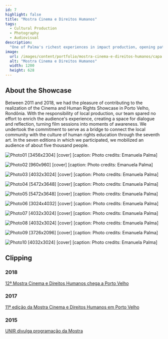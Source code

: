 ```yaml
---
id: 7
highlight: false
title: "Mostra Cinema e Direitos Humanos"
tags:
  - Cultural Production
  - Photography
  - Audiovisual
description:
  "One of Palma's richest experiences in impact production, opening paths to audience development and reflection on Human Rights through the Seventh Art."
image:
  url: /images/content/portfolio/mostra-cinema-e-direitos-humanos/capa.jpg
  alt: "Mostra Cinema e Direitos Humanos"
  width: 1200
  height: 628
---
```

<Titulo/>

<Tags />

<RedesSociais />

<IconeCompartilhar />

<ImagemPrincipal />

## About the Showcase

Between 2011 and 2018, we had the pleasure of contributing to the realization of the Cinema and Human Rights Showcase in Porto Velho, Rondônia. With the responsibility of local production, our team spared no effort to enrich the audience's experience, creating a space for dialogue and reflection, turning film sessions into moments of awareness. We undertook the commitment to serve as a bridge to connect the local community with the culture of human rights education through the seventh art. In the seven editions in which we participated, we mobilized an audience of about five thousand people.

<Galeria>

  ![Photo01 [3456x2304] [cover] [caption: Photo credits: Emanuela Palma]](/images/content/portfolio/mostra-cinema-e-direitos-humanos/foto-01.jpg)

  ![Photo02 [960x960] [cover] [caption: Photo credits: Emanuela Palma]](/images/content/portfolio/mostra-cinema-e-direitos-humanos/foto-02.jpg)

  ![Photo03 [4032x3024] [cover] [caption: Photo credits: Emanuela Palma]](/images/content/portfolio/mostra-cinema-e-direitos-humanos/foto-03.jpg)

  ![Photo04 [5472x3648] [cover] [caption: Photo credits: Emanuela Palma]](/images/content/portfolio/mostra-cinema-e-direitos-humanos/foto-04.jpg)

  ![Photo05 [5472x3648] [cover] [caption: Photo credits: Emanuela Palma]](/images/content/portfolio/mostra-cinema-e-direitos-humanos/foto-05.jpg)

  ![Photo06 [3024x4032] [cover] [caption: Photo credits: Emanuela Palma]](/images/content/portfolio/mostra-cinema-e-direitos-humanos/foto-06.jpg)

  ![Photo07 [4032x3024] [cover] [caption: Photo credits: Emanuela Palma]](/images/content/portfolio/mostra-cinema-e-direitos-humanos/foto-07.jpg)

  ![Photo08 [4032x3024] [cover] [caption: Photo credits: Emanuela Palma]](/images/content/portfolio/mostra-cinema-e-direitos-humanos/foto-08.jpg)

  ![Photo09 [3726x2096] [cover] [caption: Photo credits: Emanuela Palma]](/images/content/portfolio/mostra-cinema-e-direitos-humanos/foto-09.jpg)

  ![Photo10 [4032x3024] [cover] [caption: Photo credits: Emanuela Palma]](/images/content/portfolio/mostra-cinema-e-direitos-humanos/foto-10.jpg)

</Galeria>

## Clipping

### 2018

[12ª Mostra Cinema e Direitos Humanos chega a Porto Velho](https://g1.globo.com/ro/rondonia/noticia/2018/12/03/porto-velho-recebe-12a-edicao-da-mostra-de-cinema-e-direitos-humanos.ghtml)

### 2017

[11ª edição da Mostra Cinema e Direitos Humanos em Porto Velho](https://tudorondonia.com/noticias/porto-velho-sedia-a-11-edicao-da-mostra-de-cinema-e-direitos-humanos-de-16-a-20,1422.shtml)

### 2015

[UNIR divulga programação da Mostra](https://www.unir.br/noticia/exibir/3399)

<BotaoCompartilhar />

<Espaco altura="40px" />
